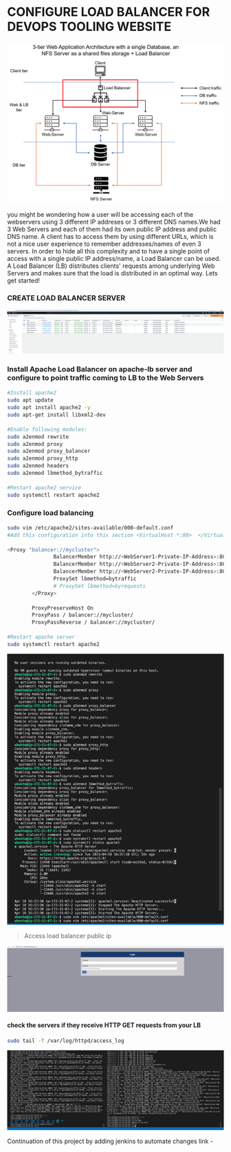 # CONFIGURE LOAD BALANCER FOR DEVOPS TOOLING WEBSITE
![load balancer with tooling website](pbl8/lbdevopstoolingweb.png)

you might be wondering how a user will be accessing each of the webservers using 3 different IP addreses or 3 different DNS names.We had 3 Web Servers and each of them had its own public IP address and public DNS name. A client has to access them by using different URLs, which is not a nice user experience to remember addresses/names of even 3 servers. In order to hide all this complexity and to have a single point of access with a single public IP address/name, a Load Balancer can be used. A Load Balancer (LB) distributes clients' requests among underlying Web Servers and makes sure that the load is distributed in an optimal way. Lets get started!

### CREATE LOAD BALANCER SERVER
![load balancer](pbl8/loadbalancerinstance.png)
### Install Apache Load Balancer on apache-lb server and configure to point traffic coming to LB to the Web Servers

```bash
#Install apache2
sudo apt update
sudo apt install apache2 -y
sudo apt-get install libxml2-dev

#Enable following modules:
sudo a2enmod rewrite
sudo a2enmod proxy
sudo a2enmod proxy_balancer
sudo a2enmod proxy_http
sudo a2enmod headers
sudo a2enmod lbmethod_bytraffic

#Restart apache2 service
sudo systemctl restart apache2
```
### Configure load balancing
```bash
sudo vim /etc/apache2/sites-available/000-default.conf
#Add this configuration into this section <VirtualHost *:80>  </VirtualHost>

<Proxy "balancer://mycluster">
               BalancerMember http://<WebServer1-Private-IP-Address>:80 loadfactor=5 timeout=1
               BalancerMember http://<WebServer2-Private-IP-Address>:80 loadfactor=5 timeout=1
               BalancerMember http://<WebServer2-Private-IP-Address>:80 loadfactor=5 timeout=1
               ProxySet lbmethod=bytraffic
               # ProxySet lbmethod=byrequests
        </Proxy>

        ProxyPreserveHost On
        ProxyPass / balancer://mycluster/
        ProxyPassReverse / balancer://mycluster/

#Restart apache server
sudo systemctl restart apache2
```
![load balancer installation](pbl8/lbinstallation.png)
> Access load balancer public ip

![lb url](pbl8/lburl.png)
#### check the servers if they receive HTTP GET requests from your LB 
```bash
sudo tail -f /var/log/httpd/access_log
```
![HTTP GET requests](pbl8/tail.png)

Continuation of this project by adding jenkins to automate changes link - 
